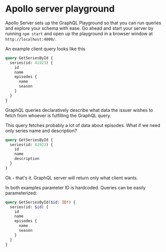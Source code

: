 # Apollo server playground

Apollo Server sets up the GraphQL Playground so that you can run queries and explore your schema with ease. Go ahead and start your server by running `npm start` and open up the playground in a browser window at `http://localhost:4000/`.

An example client query looks like this

```graphql
query GetSeriesById {
  series(id: 41923) {
    id
    name
    episodes {
      name
      season
    }
  }
}
```

GraphQL queries declaratively describe what data the issuer wishes to fetch from whoever is fulfilling the GraphQL query. 

This query fetches probably a lot of data about episodes. What if we need only series name and description?

```graphql
query GetSeriesById {
  series(id: 41923) {
    id
    name
    description
  }
}
```

Ok - that's it. GraphQL server will return only what client wants. 

In both examples parameter ID is hardcoded. Queries can be easily parameterized:

```graphql
query GetSeriesById($id: ID!) {
  series(id: $id) {
    id
    name
    episodes {
      name
      season
    }
  }
}
```

